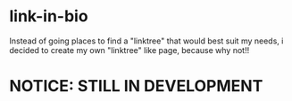 # link-in-bio
Instead of going places to find a "linktree" that would best suit my needs, i decided to create my own "linktree" like page, because why not!!

# NOTICE: STILL IN DEVELOPMENT
